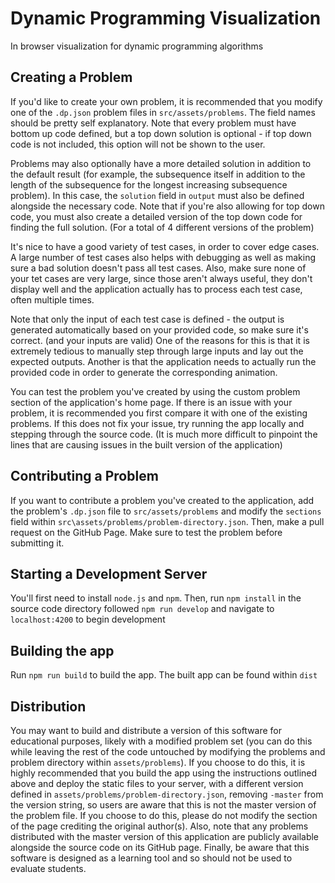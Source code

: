 # Dynamic Programming Visualization

In browser visualization for dynamic programming algorithms

## Creating a Problem

If you'd like to create your own problem, it is recommended that you modify one of the `.dp.json` problem files in `src/assets/problems`. The field names should be pretty self explanatory. Note that every problem must have bottom up code defined, but a top down solution is optional - if top down code is not included, this option will not be shown to the user.

Problems may also optionally have a more detailed solution in addition to the default result (for example, the subsequence itself in addition to the length of the subsequence for the longest increasing subsequence problem). In this case, the `solution` field in `output` must also be defined alongside the necessary code. Note that if you're also allowing for top down code, you must also create a detailed version of the top down code for finding the full solution. (For a total of 4 different versions of the problem)

It's nice to have a good variety of test cases, in order to cover edge cases. A large number of test cases also helps with debugging as well as making sure a bad solution doesn't pass all test cases. Also, make sure none of your tet cases are very large, since those aren't always useful, they don't display well and the application actually has to process each test case, often multiple times.

Note that only the input of each test case is defined - the output is generated automatically based on your provided code, so make sure it's correct. (and your inputs are valid) One of the reasons for this is that it is extremely tedious to manually step through large inputs and lay out the expected outputs. Another is that the application needs to actually run the provided code in order to generate the corresponding animation. 

You can test the problem you've created by using the custom problem section of the application's home page. If there is an issue with your problem, it is recommended you first compare it with one of the existing problems. If this does not fix your issue, try running the app locally and stepping through the source code. (It is much more difficult to pinpoint the lines that are causing issues in the built version of the application)

## Contributing a Problem

If you want to contribute a problem you've created to the application, add the problem's `.dp.json` file to `src/assets/problems` and modify the `sections` field within `src\assets/problems/problem-directory.json`. Then, make a pull request on the GitHub Page. Make sure to test the problem before submitting it.

## Starting a Development Server

You'll first need to install `node.js` and `npm`. Then, run `npm install` in the source code directory followed `npm run develop` and navigate to `localhost:4200` to begin development

## Building the app

Run `npm run build` to build the app. The built app can be found within `dist`

## Distribution

You may want to build and distribute a version of this software for educational purposes, likely with a modified problem set (you can do this while leaving the rest of the code untouched by modifying the problems and problem directory within `assets/problems`). If you choose to do this, it is highly recommended that you build the app using the instructions outlined above and deploy the static files to your server, with a different version defined in  `assets/problems/problem-directory.json`, removing `-master` from the version string, so users are aware that this is not the master version of the problem file. If you choose to do this, please do not modify the section of the page crediting the original author(s). Also, note that any problems distributed with the master version of this application are publicly available alongside the source code on its GitHub page. Finally, be aware that this software is designed as a learning tool and so should not be used to evaluate students.
